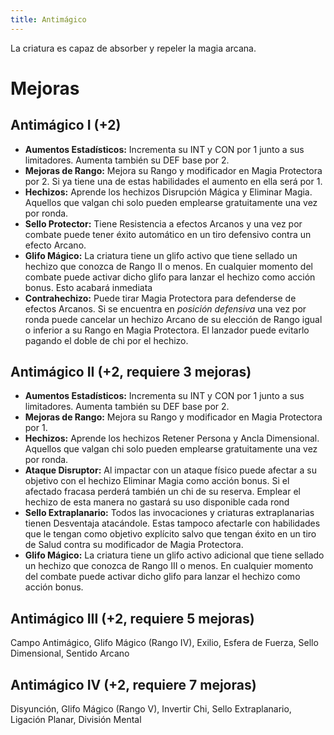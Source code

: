 ```yaml
---
title: Antimágico
---
```


La criatura es capaz de absorber y repeler la magia arcana.

# Mejoras

## Antimágico I (+2)

- **Aumentos Estadísticos:** Incrementa su INT y CON por 1 junto a sus limitadores. Aumenta también su DEF base por 2.
- **Mejoras de Rango:** Mejora su Rango y modificador en Magia Protectora por 2. Si ya tiene una de estas habilidades el aumento en ella será por 1. 
- **Hechizos:** Aprende los hechizos Disrupción Mágica y Eliminar Magia. Aquellos que valgan chi solo pueden emplearse gratuitamente una vez por ronda.
- **Sello Protector:** Tiene Resistencia a efectos Arcanos y una vez por combate puede tener éxito automático en un tiro defensivo contra un efecto Arcano.
- **Glifo Mágico:** La criatura tiene un glifo activo que tiene sellado un hechizo que conozca de Rango II o menos. En cualquier momento del combate puede activar dicho glifo para lanzar el hechizo como acción bonus. Esto acabará inmediata
- **Contrahechizo:** Puede tirar Magia Protectora para defenderse de efectos Arcanos. Si se encuentra en *posición defensiva* una vez por ronda puede cancelar un hechizo Arcano de su elección de Rango igual o inferior a su Rango en Magia Protectora. El lanzador puede evitarlo pagando el doble de chi por el hechizo.

## Antimágico II (+2, requiere 3 mejoras)

- **Aumentos Estadísticos:** Incrementa su INT y CON por 1 junto a sus limitadores. Aumenta también su DEF base por 2.
- **Mejoras de Rango:** Mejora su Rango y modificador en Magia Protectora por 1. 
- **Hechizos:** Aprende los hechizos Retener Persona y Ancla Dimensional. Aquellos que valgan chi solo pueden emplearse gratuitamente una vez por ronda.
- **Ataque Disruptor:** Al impactar con un ataque físico puede afectar a su objetivo con el hechizo Eliminar Magia como acción bonus. Si el afectado fracasa perderá también un chi de su reserva. Emplear el hechizo de esta manera no gastará su uso disponible cada rond
- **Sello Extraplanario:** Todos las invocaciones y criaturas extraplanarias tienen Desventaja atacándole. Estas tampoco afectarle con habilidades que le tengan como objetivo explícito salvo que tengan éxito en un tiro de Salud contra su modificador de Magia Protectora.
- **Glifo Mágico:** La criatura tiene un glifo activo adicional que tiene sellado un hechizo que conozca de Rango III o menos. En cualquier momento del combate puede activar dicho glifo para lanzar el hechizo como acción bonus.

## Antimágico III (+2, requiere 5 mejoras)

Campo Antimágico, Glifo Mágico (Rango IV), Exilio, Esfera de Fuerza, Sello Dimensional, Sentido Arcano

## Antimágico IV (+2, requiere 7 mejoras)

Disyunción, Glifo Mágico (Rango V), Invertir Chi, Sello Extraplanario, Ligación Planar, División Mental